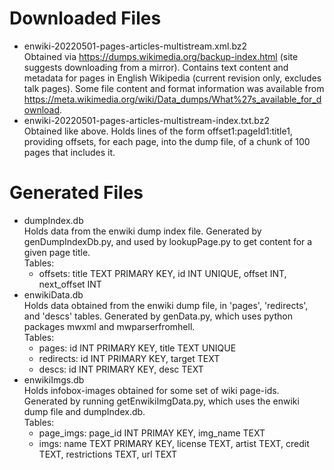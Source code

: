 Downloaded Files
================
-   enwiki-20220501-pages-articles-multistream.xml.bz2 <br>
    Obtained via <https://dumps.wikimedia.org/backup-index.html>
    (site suggests downloading from a mirror).  Contains text
    content and metadata for pages in English Wikipedia
    (current revision only, excludes talk pages).  Some file
    content and format information was available from
    <https://meta.wikimedia.org/wiki/Data_dumps/What%27s_available_for_download>.
-   enwiki-20220501-pages-articles-multistream-index.txt.bz2 <br>
    Obtained like above. Holds lines of the form offset1:pageId1:title1,
    providing offsets, for each page, into the dump file, of a chunk of
    100 pages that includes it.

Generated Files
===============
-   dumpIndex.db <br>
    Holds data from the enwiki dump index file. Generated by
    genDumpIndexDb.py, and used by lookupPage.py to get content for a
    given page title. <br>
    Tables: <br>
    -   offsets: title TEXT PRIMARY KEY, id INT UNIQUE, offset INT, next\_offset INT
-   enwikiData.db <br>
    Holds data obtained from the enwiki dump file, in 'pages',
    'redirects', and 'descs' tables. Generated by genData.py, which uses
    python packages mwxml and mwparserfromhell. <br>
    Tables: <br>
    -   pages:     id INT PRIMARY KEY, title TEXT UNIQUE
    -   redirects: id INT PRIMARY KEY, target TEXT
    -   descs:     id INT PRIMARY KEY, desc TEXT
-   enwikiImgs.db <br>
    Holds infobox-images obtained for some set of wiki page-ids.
    Generated by running getEnwikiImgData.py, which uses the enwiki dump
    file and dumpIndex.db. <br>
    Tables: <br>
    -   page\_imgs: page\_id INT PRIMAY KEY, img\_name TEXT
    -   imgs: name TEXT PRIMARY KEY, license TEXT, artist TEXT, credit TEXT, restrictions TEXT, url TEXT
